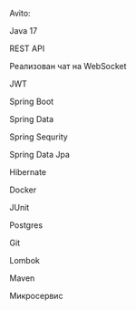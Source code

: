 Avito:

Java 17

REST API

Реализован чат на WebSocket

JWT

Spring Boot

Spring Data

Spring Sequrity

Spring Data Jpa

Hibernate

Docker

JUnit

Postgres

Git

Lombok

Maven

Микросервис
